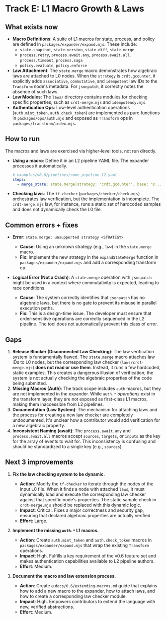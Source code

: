 # Track E: L1 Macro Growth & Laws

## What exists now

*   **Macro Definitions**: A suite of L1 macros for state, process, and policy are defined in `packages/expander/expand.mjs`. These include:
    *   `state.snapshot`, `state.version`, `state.diff`, `state.merge`
    *   `process.retry`, `process.await.any`, `process.await.all`, `process.timeout`, `process.saga`
    *   `policy.evaluate`, `policy.enforce`
*   **Law Attachment**: The `state.merge` macro demonstrates how algebraic laws are attached to L0 nodes. When the `strategy` is `crdt.gcounter`, it explicitly adds `associative`, `commutative`, and `idempotent` law IDs to the `Transform` node's metadata. For `jsonpatch`, it correctly notes the absence of such laws.
*   **Law Modules**: The `laws/` directory contains modules for checking specific properties, such as `crdt-merge.mjs` and `idempotency.mjs`.
*   **Authentication Ops**: Low-level authentication operations (`auth.mint_token`, `auth.check_token`) are implemented as pure functions in `packages/ops/auth.mjs` and exposed as `Transform` ops in `packages/transform/index.mjs`.

## How to run

The macros and laws are exercised via higher-level tools, not run directly.

*   **Using a macro**: Define it in an L2 pipeline YAML file. The expander processes it automatically.
    ```yaml
    # examples/v0.6/pipelines/some_pipeline.l2.yaml
    steps:
      - merge_state: state.merge(strategy: "crdt.gcounter", base: "@...", patch: "@...")
    ```
*   **Checking laws**: The `tf-checker` (`packages/checker/check.mjs`) orchestrates law verification, but the implementation is incomplete. The `crdt-merge.mjs` law, for instance, runs a static set of hardcoded samples and does not dynamically check the L0 file.

## Common errors + fixes

*   **Error**: `state.merge: unsupported strategy <STRATEGY>`
    *   **Cause**: Using an unknown strategy (e.g., `lww`) in the `state.merge` macro.
    *   **Fix**: Implement the new strategy in the `expandStateMerge` function in `packages/expander/expand.mjs` and add a corresponding transform op.

*   **Logical Error (Not a Crash)**: A `state.merge` operation with `jsonpatch` might be used in a context where commutativity is expected, leading to race conditions.
    *   **Cause**: The system correctly identifies that `jsonpatch` has no algebraic laws, but there is no gate to prevent its misuse in parallel execution paths.
    *   **Fix**: This is a design-time issue. The developer must ensure that order-sensitive operations are correctly sequenced in the L2 pipeline. The tool does not automatically prevent this class of error.

## Gaps

1.  **Release Blocker (Disconnected Law Checking)**: The law verification system is fundamentally flawed. The `state.merge` macro attaches law IDs to L0 nodes, but the corresponding law checker (`laws/crdt-merge.mjs`) **does not read or use them**. Instead, it runs a few hardcoded, static examples. This creates a dangerous illusion of verification; the system is not actually checking the algebraic properties of the code being submitted.
2.  **Missing Macros (Auth)**: The track scope includes `auth` macros, but they are not implemented in the expander. While `auth.*` *operations* exist in the transform layer, they are not exposed as first-class L1 macros, making them inaccessible from L2 pipelines.
3.  **Documentation (Law System)**: The mechanism for attaching laws and the process for creating a new law checker are completely undocumented. It's unclear how a contributor would add verification for a new algebraic property.
4.  **Inconsistent Naming (await)**: The `process.await.any` and `process.await.all` macros accept `sources`, `targets`, or `inputs` as the key for the array of events to wait for. This inconsistency is confusing and should be standardized to a single key (e.g., `sources`).

## Next 3 improvements

1.  **Fix the law checking system to be dynamic.**
    *   **Action**: Modify the `tf-checker` to iterate through the nodes of the input L0 file. When it finds a node with attached `laws`, it must dynamically load and execute the corresponding law checker against that specific node's properties. The static sample check in `crdt-merge.mjs` should be replaced with this dynamic logic.
    *   **Impact**: Critical. Fixes a major correctness and security gap, ensuring that declared algebraic properties are actually verified.
    *   **Effort**: Large.

2.  **Implement the missing `auth.*` L1 macros.**
    *   **Action**: Create `auth.mint_token` and `auth.check_token` macros in `packages/expander/expand.mjs` that wrap the existing `Transform` operations.
    *   **Impact**: High. Fulfills a key requirement of the v0.6 feature set and makes authentication capabilities available to L2 pipeline authors.
    *   **Effort**: Medium.

3.  **Document the macro and law extension process.**
    *   **Action**: Create a `docs/0.6/extending-macros.md` guide that explains how to add a new macro to the expander, how to attach laws, and how to create a corresponding law checker module.
    *   **Impact**: High. Empowers contributors to extend the language with new, verified abstractions.
    *   **Effort**: Medium.